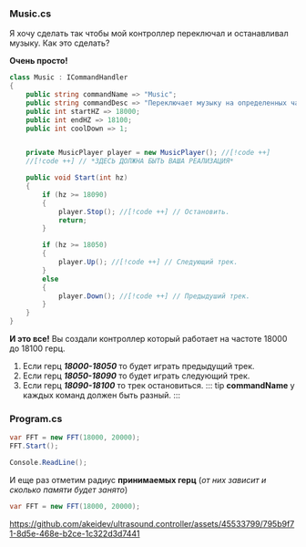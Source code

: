 ### Music.cs
Я хочу сделать так чтобы мой контроллер переключал и останавливал музыку. Как это сделать?

**Очень просто!**

```C#
class Music : ICommandHandler
{
    public string commandName => "Music";
    public string commandDesc => "Переключает музыку на определенных частотах.";
    public int startHZ => 18000;
    public int endHZ => 18100;
    public int coolDown => 1;


    private MusicPlayer player = new MusicPlayer(); //[!code ++]
    //[!code ++] // *ЗДЕСЬ ДОЛЖНА БЫТЬ ВАША РЕАЛИЗАЦИЯ*

    public void Start(int hz)
    {
        if (hz >= 18090)
        {
            player.Stop(); //[!code ++] // Остановить.
            return;
        }

        if (hz >= 18050)
        {
            player.Up(); //[!code ++] // Следующий трек.
        }
        else
        {
            player.Down(); //[!code ++] // Предыдуший трек.
        }
    }
}
```
**И это все!** Вы создали контроллер который работает на частоте 18000 до 18100 герц.

1. Если герц ***18000-18050*** то будет играть предыдущий трек.
2. Если герц ***18050-18090*** то будет играть следующий трек.
3. Если герц ***18090-18100*** то трек остановиться.
::: tip
**commandName** у каждых команд должен быть разный.
:::

### Program.cs

```C#
var FFT = new FFT(18000, 20000);
FFT.Start();

Console.ReadLine();
```
И еще раз отметим радиус **принимаемых герц** (*от них зависит и сколько памяти будет занято*)
```C#
var FFT = new FFT(18000, 20000);
```
https://github.com/akeidev/ultrasound.controller/assets/45533799/795b9f71-8d5e-468e-b2ce-1c322d3d7441
